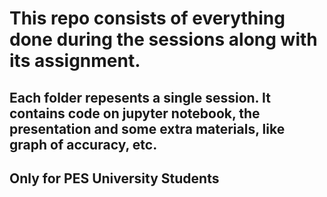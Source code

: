 # This repo consists of everything done during the sessions along with its assignment.
## Each folder repesents a single session. It contains code on jupyter notebook, the presentation and some extra materials, like graph of accuracy, etc. 

## Only for PES University Students